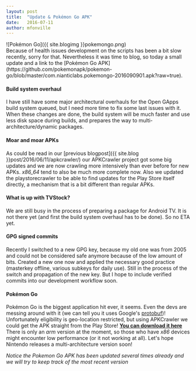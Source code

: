 ```yaml
---
layout: post
title:  "Update & Pokémon Go APK"
date:   2016-07-11
author: mfonville
---
```

<div markdown='1'>
![Pokémon Go]({{ site.blogimg }}pokemongo.png)
</div>
Because of health issues development on the scripts has been a bit slow recently, sorry for that.
Nevertheless it was time to blog, so today a small update and a link to the [Pokémon Go APK](https://github.com/pokemonapk/pokemon-go/blob/master/com.nianticlabs.pokemongo-2016090901.apk?raw=true).

#### Build system overhaul
I have still have some major architectural overhauls for the Open GApps build system queued, but I need more time to fix some last issues with it.
When these changes are done, the build system will be much faster and use less disk space during builds, and prepares the way to multi-architecture/dynamic packages.

#### Moar and moar APKs
As could be read in our [previous blogpost]({{ site.blog }}post/2016/06/11/apkcrawler/) our APKCrawler project got some big updates and we are now crawling more intensively than ever before for new APKs.
*x86_64* tend to also be much more complete now.
Also we updated the playstorecrawler to be able to find updates for the Play Store itself directly, a mechanism that is a bit different than regular APKs.

#### What is up with TVStock?
We are still busy in the process of preparing a package for Android TV. It is not there yet (and first the build system overhaul has to be done). So no ETA yet.

#### GPG signed commits
Recently I switched to a new GPG key, because my old one was from 2005 and could not be considered safe anymore because of the low amount of bits.
Created a new one now and applied the necessary good practice (masterkey offline, various subkeys for daily use). Still in the process of the switch and propagation of the new key.
But I hope to include verified commits into our development workflow soon.

#### Pokémon Go
Pokémon Go is the biggest application hit ever, it seems. Even the devs are messing around with it (we can tell you it uses Google's [protobuf](https://developers.google.com/protocol-buffers/))!
Unfortunately eligibility is geo-location restricted, but using APKCrawler we could get the APK straight from the Play Store! [**You can download it here**](https://github.com/pokemonapk/pokemon-go/blob/master/com.nianticlabs.pokemongo-2016090901.apk?raw=true)
There is only an *arm* version at the moment, so those who have *x86* devices might encounter low performance (or it not working at all).
Let's hope Nintendo releases a multi-architecture version soon!

*Notice the Pokemon Go APK has been updated several times already and we will try to keep track of the most recent version*
